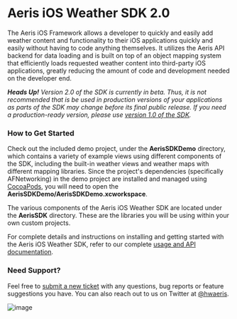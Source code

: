 Aeris iOS Weather SDK 2.0
=============

The Aeris iOS Framework allows a developer to quickly and easily add weather content and functionality to their iOS applications quickly and easily without having to code anything themselves. It utilizes the Aeris API backend for data loading and is built on top of an object mapping system that efficiently loads requested weather content into third-party iOS applications, greatly reducing the amount of code and development needed on the developer end.

***Heads Up!** Version 2.0 of the SDK is currently in beta. Thus, it is not recommended that is be used in production versions of your applications as parts of the SDK may change before its final public release. If you need a production-ready version, please use [version 1.0 of the SDK](http://www.hamweather.com/support/documentation/mobile/ios/installation/).*

### How to Get Started

Check out the included demo project, under the **AerisSDKDemo** directory, which contains a variety of example views using different components of the SDK, including the built-in weather views and weather maps with different mapping libraries. Since the project's dependencies (specifically AFNetworking) in the demo project are installed and managed using [CocoaPods](http://cocoapods.org), you will need to open the **AerisSDKDemo/AerisSDKDemo.xcworkspace**.

The various components of the Aeris iOS Weather SDK are located under the **AerisSDK** directory. These are the libraries you will be using within your own custom projects.

For complete details and instructions on installing and getting started with the Aeris iOS Weather SDK, refer to our complete [usage and API documentation](http://www.hamweather.com/support/documentation/mobile/aeris-ios-2.0-beta/).

### Need Support?

Feel free to [submit a new ticket](http://helpdesk.hamweather.com) with any questions, bug reports or feature suggestions you have. You can also reach out to us on Twitter at [@hwaeris](https://twitter.com/hwaeris).

![image](http://www.hamweather.com/v2/img/docs/ios/Aeris-iOS-SDK-2.0.png)